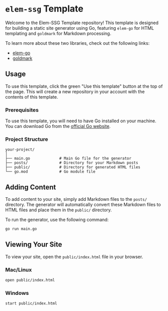 # `elem-ssg` Template

Welcome to the Elem-SSG Template repository! This template is designed for building a static site generator using Go, featuring `elem-go` for HTML templating and `goldmark` for Markdown processing.

To learn more about these two libraries, check out the following links:

- [elem-go](https://github.com/chasefleming/elem-go)
- [goldmark](https://github.com/yuin/goldmark)

## Usage

To use this template, click the green "Use this template" button at the top of the page. This will create a new repository in your account with the contents of this template.

### Prerequisites

To use this template, you will need to have Go installed on your machine. You can download Go from the [official Go website](https://golang.org/dl/).

### Project Structure

```
your-project/
│
├── main.go             # Main Go file for the generator
├── posts/              # Directory for your Markdown posts
├── public/             # Directory for generated HTML files
└── go.mod              # Go module file
```

## Adding Content

To add content to your site, simply add Markdown files to the `posts/` directory. The generator will automatically convert these Markdown files to HTML files and place them in the `public/` directory.

To run the generator, use the following command:

```bash
go run main.go
```

## Viewing Your Site

To view your site, open the `public/index.html` file in your browser.

### Mac/Linux

```bash
open public/index.html
```

### Windows

```bash
start public/index.html
```